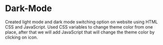 # Dark-Mode
Created light mode and dark mode switching option on website using HTML CSS and JavaScript. Used CSS variables to change theme color from one place, after that we will add JavaScript that will change the theme color by clicking on icon.
